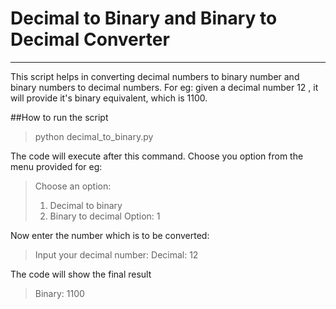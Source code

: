 # Decimal to Binary and Binary to Decimal Converter

<hr>
This script helps in converting decimal numbers to binary number and binary numbers to decimal numbers. For eg: given a decimal number 12 , it will provide it's binary equivalent, which is 1100.

##How to run the script

> python decimal_to_binary.py

The code will execute after this command. Choose you option from the menu provided for eg:

> Choose an option:
>
> 1. Decimal to binary
> 2. Binary to decimal
>    Option: 1

Now enter the number which is to be converted:

> Input your decimal number:
> Decimal: 12

The code will show the final result

> Binary: 1100
